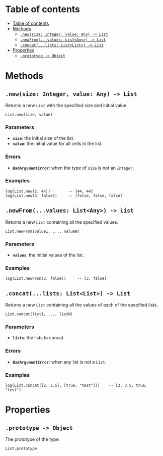 
# Table of contents

- [Table of contents](#table-of-contents)
- [Methods](#methods)
  - [`.new(size: Integer, value: Any) -> List`](#newsize-integer-value-any---list)
  - [`.newFrom(...values: List<Any>) -> List`](#newfromvalues-listany---list)
  - [`.concat(...lists: List<List>) -> List`](#concatlists-listlist---list)
- [Properties](#properties)
  - [`.prototype -> Object`](#prototype---object)

# Methods

## `.new(size: Integer, value: Any) -> List`

Returns a new `List` with the specified size and initial value.

```lxm
List.new(size, value)
```

### Parameters

- **`size`**: the initial size of the list.
- **`value`**: the initial value for all cells in the list.

### Errors

- **`BadArgumentError`**: when the type of `size` is not an `Integer`.

### Examples

```lxm
log(List.new(2, 44))        -- [44, 44]
log(List.new(3, false))     -- [false, false, false]
```

## `.newFrom(...values: List<Any>) -> List`

Returns a new `List` containing all the specified values.

```lxm
List.newFrom(value1, ..., valueN)
```

### Parameters

- **`values`**: the initial values of the list.

### Examples

```lxm
log(List.newFrom(3, false))     -- [3, false]
```

## `.concat(...lists: List<List>) -> List`

Returns a new `List` containing all the values of each of the specified lists.

```lxm
List.concat(list1, ..., listN)
```

### Parameters

- **`lists`**: the lists to concat.

### Errors

- **`BadArgumentError`**: when any list is not a `List`.

### Examples

```lxm
log(List.concat([2, 3.5], [true, "test"]))    -- [2, 3.5, true, "test"]
```

# Properties

## `.prototype -> Object`

The prototype of the type.

```lxm
List.prototype
```
